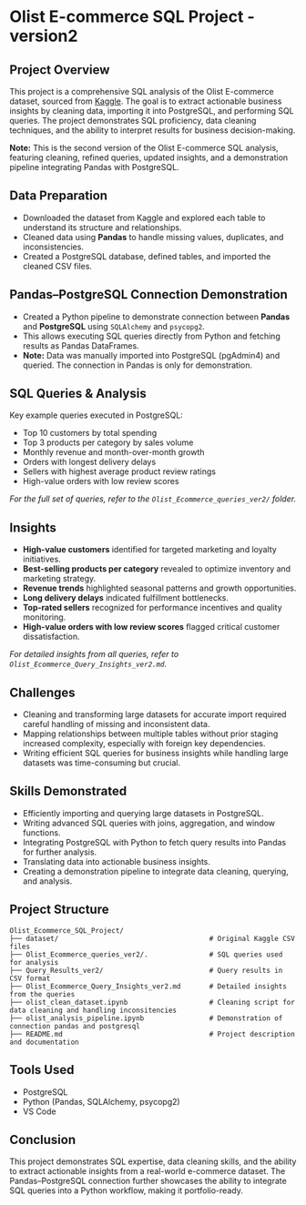 # Olist E-commerce SQL Project - version2

## Project Overview
This project is a comprehensive SQL analysis of the Olist E-commerce dataset, sourced from [Kaggle](https://www.kaggle.com/datasets/olistbr/brazilian-ecommerce). The goal is to extract actionable business insights by cleaning data, importing it into PostgreSQL, and performing SQL queries. The project demonstrates SQL proficiency, data cleaning techniques, and the ability to interpret results for business decision-making.

**Note:** This is the second version of the Olist E-commerce SQL analysis, featuring cleaning, refined queries, updated insights, and a demonstration pipeline integrating Pandas with PostgreSQL.

## Data Preparation
- Downloaded the dataset from Kaggle and explored each table to understand its structure and relationships.
- Cleaned data using **Pandas** to handle missing values, duplicates, and inconsistencies.
- Created a PostgreSQL database, defined tables, and imported the cleaned CSV files.

## Pandas–PostgreSQL Connection Demonstration
- Created a Python pipeline to demonstrate connection between **Pandas** and **PostgreSQL** using `SQLAlchemy` and `psycopg2`.
- This allows executing SQL queries directly from Python and fetching results as Pandas DataFrames.
- **Note:** Data was manually imported into PostgreSQL (pgAdmin4) and queried. The connection in Pandas is only for demonstration.

## SQL Queries & Analysis
Key example queries executed in PostgreSQL:  
- Top 10 customers by total spending  
- Top 3 products per category by sales volume  
- Monthly revenue and month-over-month growth  
- Orders with longest delivery delays  
- Sellers with highest average product review ratings  
- High-value orders with low review scores  

*For the full set of queries, refer to the `Olist_Ecommerce_queries_ver2/` folder.*

## Insights
- **High-value customers** identified for targeted marketing and loyalty initiatives.  
- **Best-selling products per category** revealed to optimize inventory and marketing strategy.  
- **Revenue trends** highlighted seasonal patterns and growth opportunities.  
- **Long delivery delays** indicated fulfillment bottlenecks.  
- **Top-rated sellers** recognized for performance incentives and quality monitoring.  
- **High-value orders with low review scores** flagged critical customer dissatisfaction.  

*For detailed insights from all queries, refer to `Olist_Ecommerce_Query_Insights_ver2.md`.*

## Challenges
- Cleaning and transforming large datasets for accurate import required careful handling of missing and inconsistent data.
- Mapping relationships between multiple tables without prior staging increased complexity, especially with foreign key dependencies.
- Writing efficient SQL queries for business insights while handling large datasets was time-consuming but crucial.

## Skills Demonstrated
- Efficiently importing and querying large datasets in PostgreSQL.
- Writing advanced SQL queries with joins, aggregation, and window functions.
- Integrating PostgreSQL with Python to fetch query results into Pandas for further analysis.
- Translating data into actionable business insights.
- Creating a demonstration pipeline to integrate data cleaning, querying, and analysis.

## Project Structure
```
Olist_Ecommerce_SQL_Project/
├── dataset/                                     # Original Kaggle CSV files
├── Olist_Ecommerce_queries_ver2/.               # SQL queries used for analysis
├── Query_Results_ver2/                          # Query results in CSV format
├── Olist_Ecommerce_Query_Insights_ver2.md       # Detailed insights from the queries
├── olist_clean_dataset.ipynb                    # Cleaning script for data cleaning and handling inconsitencies
├── olist_analysis_pipeline.ipynb                # Demonstration of connection pandas and postgresql             
├── README.md                                    # Project description and documentation
```

## Tools Used
- PostgreSQL  
- Python (Pandas, SQLAlchemy, psycopg2)  
- VS Code  

## Conclusion
This project demonstrates SQL expertise, data cleaning skills, and the ability to extract actionable insights from a real-world e-commerce dataset. The Pandas–PostgreSQL connection further showcases the ability to integrate SQL queries into a Python workflow, making it portfolio-ready.
